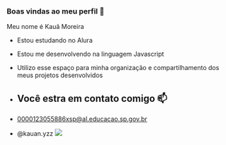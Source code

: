 ### Boas vindas ao meu perfil 💙

Meu nome é Kauã Moreira

- Estou estudando no Alura
- Estou me desenvolvendo na linguagem Javascript
- Utilizo esse espaço para minha organização e compartilhamento dos meus projetos desenvolvidos

- ## Você estra em contato comigo 📫

- 0000123055886xsp@al.educacao.sp.gov.br

- @kauan.yzz
![](https://tenor.com/pt-BR/view/chavo-el-chavo-del8-mexico-dance-moves-gif-17242819)
